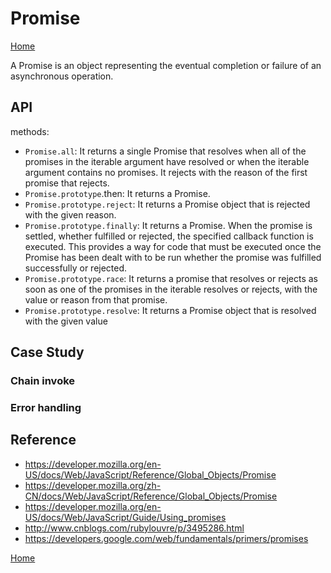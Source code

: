 # Promise
[Home](README.md)

A Promise is an object representing the eventual completion or failure of an asynchronous operation.

## API
methods:
- `Promise.all`: It returns a single Promise that resolves when all of the promises in the iterable argument have resolved or when the iterable argument contains no promises. It rejects with the reason of the first promise that rejects.
- `Promise.prototype`.then: It returns a Promise.
- `Promise.prototype.reject`: It returns a Promise object that is rejected with the given reason.
- `Promise.prototype.finally`: It returns a Promise. When the promise is settled, whether fulfilled or rejected, the specified callback function is executed. This provides a way for code that must be executed once the Promise has been dealt with to be run whether the promise was fulfilled successfully or rejected.
- `Promise.prototype.race`: It returns a promise that resolves or rejects as soon as one of the promises in the iterable resolves or rejects, with the value or reason from that promise.
- `Promise.prototype.resolve`: It returns a Promise object that is resolved with the given value

## Case Study
### Chain invoke

### Error handling

###

## Reference
- https://developer.mozilla.org/en-US/docs/Web/JavaScript/Reference/Global_Objects/Promise
- https://developer.mozilla.org/zh-CN/docs/Web/JavaScript/Reference/Global_Objects/Promise
- https://developer.mozilla.org/en-US/docs/Web/JavaScript/Guide/Using_promises
- http://www.cnblogs.com/rubylouvre/p/3495286.html
- https://developers.google.com/web/fundamentals/primers/promises

[Home](README.md)
